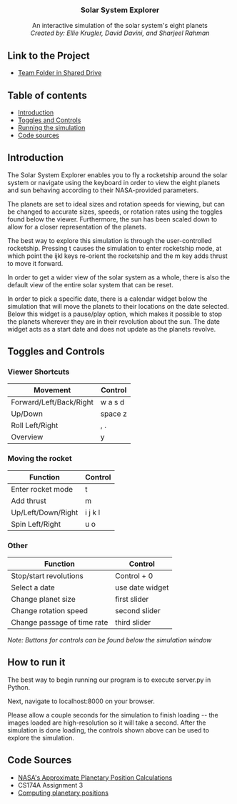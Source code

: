 <p align="center">
  <h3 align="center">Solar System Explorer</h3>

  <p align="center">
    An interactive simulation of the solar system's eight planets
    <br />
    <em>Created by: Ellie Krugler, David Davini, and Sharjeel Rahman</em>
  </p>
</p>

## Link to the Project
- [Team Folder in Shared Drive](https://drive.google.com/drive/u/1/folders/15TbXp4fH2v0JkUtMm_knT4f-rSiGtBjH)

## Table of contents

- [Introduction](#introduction)
- [Toggles and Controls](#toggles-and-controls)
- [Running the simulation](#how-to-run-it)
- [Code sources](#code-sources)

## Introduction

The Solar System Explorer enables you to fly a rocketship around the solar system or navigate using the keyboard in order to view the eight planets and sun behaving according to their NASA-provided parameters.

The planets are set to ideal sizes and rotation speeds for viewing, but can be changed to accurate sizes, speeds, or rotation rates using the toggles found below the viewer. Furthermore, the sun has been scaled down to allow for a closer representation of the planets.

The best way to explore this simulation is through the user-controlled rocketship. Pressing t causes the simulation to enter rocketship mode, at which point the ijkl keys re-orient the rocketship and the m key adds thrust to move it forward.

In order to get a wider view of the solar system as a whole, there is also the default view of the entire solar system that can be reset.

In order to pick a specific date, there is a calendar widget below the simulation that will move the planets to their locations on the date selected. Below this widget is a pause/play option, which makes it possible to stop the planets wherever they are in their revolution about the sun. The date widget acts as a start date and does not update as the planets revolve.


## Toggles and Controls

### Viewer Shortcuts

| Movement    | Control |
| ----------- | ----------- |
| Forward/Left/Back/Right      | w a s d       |
| Up/Down   | space z        |
| Roll Left/Right | , . |
| Overview      | y       |

### Moving the rocket

| Function    | Control |
| ----------- | ----------- |
| Enter rocket mode      | t       |
| Add thrust   | m        |
| Up/Left/Down/Right | i j k l |
| Spin Left/Right | u o |

### Other

| Function    | Control |
| ----------- | ----------- |
| Stop/start revolutions   | Control + 0        |
| Select a date | use date widget |
| Change planet size | first slider |
| Change rotation speed | second slider |
| Change passage of time rate | third slider |

*Note: Buttons for controls can be found below the simulation window*

## How to run it

The best way to begin running our program is to execute server.py in Python.

Next, navigate to localhost:8000 on your browser.

Please allow a couple seconds for the simulation to finish loading -- the images loaded are high-resolution so it will take a second. After the simulation is done loading, the controls shown above can be used to explore the simulation.

## Code Sources

- [NASA's Approximate Planetary Position Calculations](https://ssd.jpl.nasa.gov/planets/approx_pos.html)
- CS174A Assignment 3
- [Computing planetary positions](https://www.stjarnhimlen.se/comp/tutorial.html)
